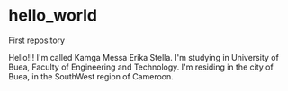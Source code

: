 # hello_world
First repository


Hello!!!
I'm called Kamga Messa Erika Stella. I'm studying in University of Buea, Faculty of Engineering and Technology. I'm residing in the city of Buea, in the SouthWest region of Cameroon.
